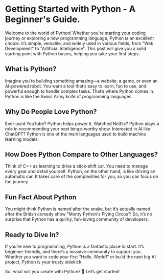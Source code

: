 # Getting Started with Python - A Beginner's Guide.

Welcome to the world of Python! Whether you're starting your coding journey or exploring a new programming language, Python is an excellent choice. It’s simple, versatile, and widely used in various fields, from "Web Development" to "Artificial Intelligence". This post will give you a solid starting point with Python basics, helping you take your first steps.


## What is Python?

Imagine you’re building something amazing—a website, a game, or even an AI-powered robot. You want a tool that’s easy to learn, fun to use, and powerful enough to handle complex tasks. That’s where Python comes in.
Python is like the Swiss Army knife of programming languages.

## Why Do People Love Python?

Ever used YouTube? Python helps power it.
Watched Netflix? Python plays a role in recommending your next binge-worthy show.
Interested in AI like ChatGPT? Python is one of the main languages used to build machine learning models.

## How Does Python Compare to Other Languages?

Think of C++ as learning to drive a stick-shift car. You need to manage every gear and detail yourself.
Python, on the other hand, is like driving an automatic car. It takes care of the complexities for you, so you can focus on the journey.

## Fun Fact About Python
You might think Python is named after the snake, but it’s actually named after the British comedy show "Monty Python's Flying Circus"! So, it’s no surprise that Python has a quirky, fun-loving community of developers.

## Ready to Dive In?
If you’re new to programming, Python is a fantastic place to start. It’s beginner-friendly, and there’s a massive community to support you. Whether you want to code your first “Hello, World!” or build the next big AI project, Python is your trusty sidekick.

So, what will you create with Python? 🚀 Let’s get started!

